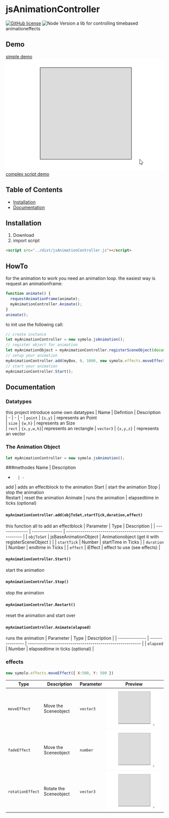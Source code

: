 # jsAnimationController
[![GitHub license](https://img.shields.io/npm/l/jsAnimationController?style=flat-square)](https://github.com/docravendark/jsAnimationController/blob/master/LICENSE)
![Node Version](https://img.shields.io/npm/v/jsAnimationController?style=flat-square)
a lib for controlling timebased animationeffects
## Demo
[simple demo](https://github.com/docravendark/jsAnimationController/blob/master/examples/simpleTest.html) 
![complex script demo](/doc/complexSample.gif)
[complex script demo](https://github.com/docravendark/jsAnimationController/blob/master/examples/complexMovement.html) 

## Table of Contents

-   [Installation](#installation)
-   [Documentation](#documentation)

## Installation

1. Download
2. import script

```html
<script src="../dist/jsAnimationController.js"></script>
```

## HowTo

for the animation to work you need an animation loop. the easiest way is request an animationframe:
```javascript   
function animate() {
  requestAnimationFrame(animate);
  myAnimationController.Animate();
}
animate();
```
to init use the following call:

```javascript
// create instance
let myAnimationController = new symolo.jsAnimation();
// register object for animation
let myAnimationObject = myAnimationController.registerSceneObject(document.getElementById("frst_boxToMove_id"));
// setup your animation
myAnimationController.add(myBox, 0, 1000, new symolo.effects.moveEffect({ X:500, Y: 500 }));
// start your animation
myAnimationController.Start(); 
```

## Documentation

### Datatypes
this project introduce some own datatypes
| Name             | Defintion  | Description                                             
| -                |  -         | -
| `point`          | `{x,y}`    | represents an Point    
| `size`           | `{w,h}`    | represents an Size     
| `rect`           | `{x,y,w,h}`| represents an rectangle
| `vector3`        | `{x,y,z}`  | represents an vector   

### The Animation Object
```js
let myAnimationController = new symolo.jsAnimation();
```
###methodes
Name    | Description 
-       | - 
add     | adds an effectblock to the animation 
Start   | start the animation 
Stop    | stop the animation   
Restart | reset the animation 
Animate | runs the animation  | elapsedtime in ticks (optional)

#### `myAnimationController.add(objToSet,startTick,duration,effect)`
this function all to add an effectblock
| Parameter      | Type            |  Description                                              |
| -------------- | --------------- |  -------------------------------------------------------- |
| `objToSet`     | jsBaseAnimationObject  | Animationobject (get it with registerSceneObject ) |
| `startTick`    | Number                 |  startTime in Ticks                                |
| `duration`     | Number                 |  endtime in Ticks                                  |
| `effect`       | iEffect                |  effect to use (see effects)                       |

#### `myAnimationController.Start()`
start the animation

#### `myAnimationController.Stop()`
stop the animation

#### `myAnimationController.Restart()`
reset the animation and start over

#### `myAnimationController.Animate(elapsed)`
runs the animation
| Parameter      | Type            |  Description                                              |
| -------------- | --------------- |  -------------------------------------------------------- |
| `elapsed`     | Number  | elapsedtime in ticks (optional) |

### effects
```js
new symolo.effects.moveEffect({ X:500, Y: 500 })
```
| Type              | Description            | Parameter   |  Preview                                   |
| --------------    | ---------------        | -           | -                                          |
| `moveEffect`      | Move the Sceneobject   | `vector3`   | ![moveEffect](/doc/complexSample.gif)      |
| `fadeEffect`      | Move the Sceneobject   | `number`    | ![fadeEffect](/doc/complexSample.gif)      |
| `rotationEffect`  | Rotate the Sceneobject | `vector3`   | ![rotationEffect](/doc/complexSample.gif)  |

